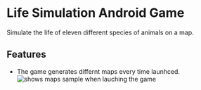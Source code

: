 # Life Simulation Android Game

Simulate the life of eleven different species of animals on a map.

## Features

* The game generates differnt maps every time launhced.
![shows maps sample when lauching the game](https://github.com/AmrAbuelhamd/LifeSimulationAndroidGame/blob/master/DemoGifs/map.gif?raw=true)

